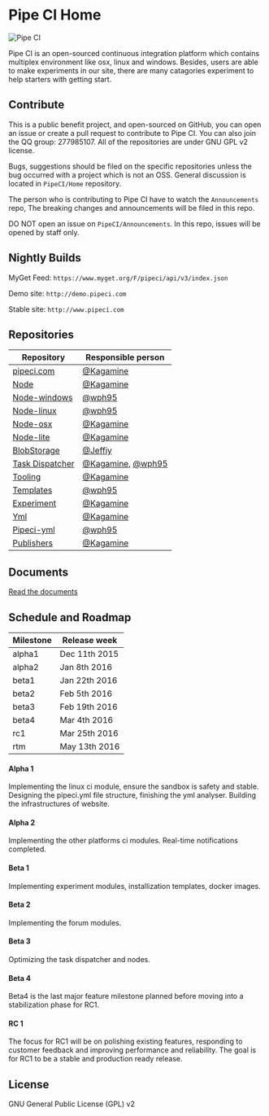 # Pipe CI Home

![Pipe CI](https://cloud.githubusercontent.com/assets/2216750/11240012/63778992-8e2a-11e5-90f2-3ade14c4f6dc.png)

Pipe CI is an open-sourced continuous integration platform which contains multiplex environment like osx, linux and windows. Besides, users are able to make experiments in our site, there are many catagories experiment to help starters with getting start.

## Contribute

This is a public benefit project, and open-sourced on GitHub, you can open an issue or create a pull request to contribute to Pipe CI. You can also join the QQ group: 277985107. All of the repositories are under GNU GPL v2 license.

Bugs, suggestions should be filed on the specific repositories unless the bug occurred with a project which is not an OSS. General discussion is located in `PipeCI/Home` repository.

The person who is contributing to Pipe CI have to watch the `Announcements` repo, The breaking changes and announcements will be filed in this repo.

DO NOT open an issue on `PipeCI/Announcements`. In this repo, issues will be opened by staff only.

## Nightly Builds

MyGet Feed: `https://www.myget.org/F/pipeci/api/v3/index.json`

Demo site: `http://demo.pipeci.com`

Stable site: `http://www.pipeci.com`

## Repositories

| Repository | Responsible person |
|------------|--------------------|
|[pipeci.com](https://github.com/pipeci/pipeci.com)|[@Kagamine](https://github.com/kagamine)|
|[Node](https://github.com/pipeci/node)|[@Kagamine](https://github.com/kagamine)|
|[Node-windows](https://github.com/pipeci/Node-windows)|[@wph95](https://github.com/wph95)|
|[Node-linux](https://github.com/pipeci/Node-linux)|[@wph95](https://github.com/wph95)|
|[Node-osx](https://github.com/pipeci/Node-osx)|[@Kagamine](https://github.com/kagamine)|
|[Node-lite](https://github.com/pipeci/Node-lite)|[@Kagamine](https://github.com/kagamine)|
|[BlobStorage](https://github.com/pipeci/BlobStorage)|[@Jeffiy](https://github.com/Jeffiy)|
|[Task Dispatcher](https://github.com/pipeci/taskdispatcher)|[@Kagamine](https://github.com/kagamine), [@wph95](https://github.com/wph95)|
|[Tooling](https://github.com/pipeci/Tooling)|[@Kagamine](https://github.com/kagamine)|
|[Templates](https://github.com/pipeci/Templates)|[@wph95](https://github.com/wph95)|
|[Experiment](https://github.com/pipeci/Experiment)|[@Kagamine](https://github.com/kagamine)|
|[Yml](https://github.com/pipeci/Yml)|[@Kagamine](https://github.com/wph95)|
|[Pipeci-yml](https://github.com/pipeci/Pipeci-yml)|[@wph95](https://github.com/wph95)|
|[Publishers](https://github.com/pipeci/Publishers)|[@Kagamine](https://github.com/Kagamine)|

## Documents

[Read the documents](http://pipe-ci.readthedocs.org/)

## Schedule and Roadmap

| Milestone | Release week |
|-----------|--------------|
| alpha1 | Dec 11th 2015 |
| alpha2 | Jan 8th 2016 |
| beta1 | Jan 22th 2016 |
| beta2 | Feb 5th 2016 |
| beta3 | Feb 19th 2016 |
| beta4 | Mar 4th 2016 |
| rc1 | Mar 25th 2016 |
| rtm | May 13th 2016 |

#### Alpha 1

Implementing the linux ci module, ensure the sandbox is safety and stable. Designing the pipeci.yml file structure, finishing the yml analyser. Building the infrastructures of website.

#### Alpha 2

Implementing the other platforms ci modules. Real-time notifications completed.

#### Beta 1

Implementing experiment modules, installization templates, docker images.

#### Beta 2

Implementing the forum modules.

#### Beta 3

Optimizing the task dispatcher and nodes.

#### Beta 4

Beta4 is the last major feature milestone planned before moving into a stabilization phase for RC1.

#### RC 1

The focus for RC1 will be on polishing existing features, responding to customer feedback and improving performance and reliability. The goal is for RC1 to be a stable and production ready release.

## License

GNU General Public License (GPL) v2
